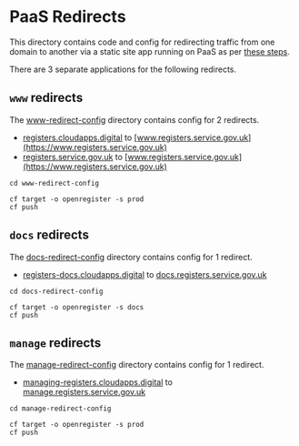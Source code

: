 # PaaS Redirects

This directory contains code and config for redirecting traffic from one 
domain to another via a static site app running on PaaS as per [these steps](https://docs.cloud.service.gov.uk/#redirecting-all-traffic).

There are 3 separate applications for the following redirects.

## `www` redirects

The [www-redirect-config](www-redirect-config) directory contains config for 2 redirects.

- [registers.cloudapps.digital](https://registers.cloudapps.digital) to [www.registers.service.gov.uk](https://www.registers.service.gov.uk)
- [registers.service.gov.uk](https://registers.service.gov.uk) to [www.registers.service.gov.uk](https://www.registers.service.gov.uk)

```
cd www-redirect-config

cf target -o openregister -s prod
cf push
```

## `docs` redirects

The [docs-redirect-config](docs-redirect-config) directory contains config for 1 redirect.

- [registers-docs.cloudapps.digital](https://registers-docs.cloudapps.digital) to [docs.registers.service.gov.uk](https://docs.registers.service.gov.uk)

```
cd docs-redirect-config

cf target -o openregister -s docs
cf push
```

## `manage` redirects

The [manage-redirect-config](manage-redirect-config) directory contains config for 1 redirect.

- [managing-registers.cloudapps.digital](https://managing-registers.cloudapps.digital) to [manage.registers.service.gov.uk](https://manage.registers.service.gov.uk)

```
cd manage-redirect-config

cf target -o openregister -s prod
cf push
``` 
